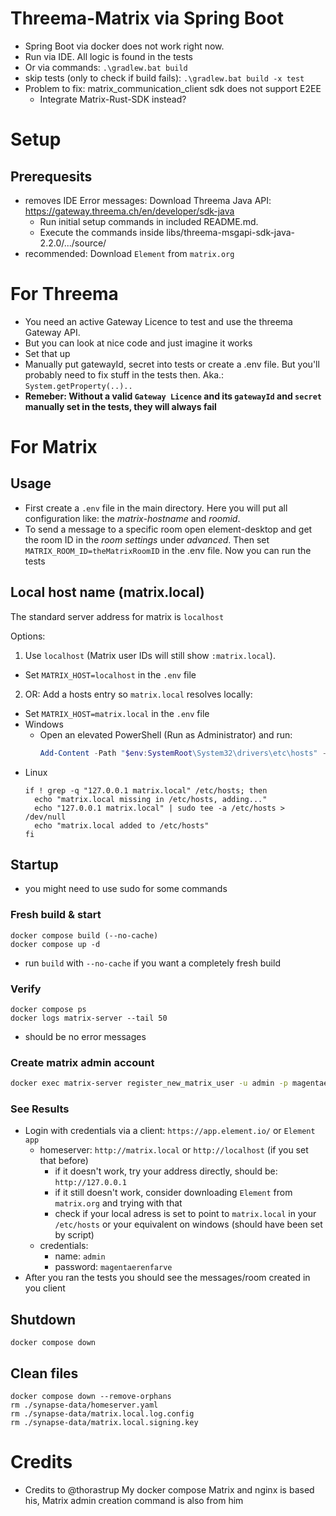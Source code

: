 # Threema-Matrix via Spring Boot

- Spring Boot via docker does not work right now.
- Run via IDE. All logic is found in the tests
- Or via commands: `.\gradlew.bat build` 
- skip tests (only to check if build fails): `.\gradlew.bat build -x test`
- Problem to fix: matrix_communication_client sdk does not support E2EE
  - Integrate Matrix-Rust-SDK instead?

# Setup

## Prerequesits 
- removes IDE Error messages: Download Threema Java API: https://gateway.threema.ch/en/developer/sdk-java
  - Run initial setup commands in included README.md. 
  - Execute the commands inside libs/threema-msgapi-sdk-java-2.2.0/.../source/
- recommended: Download `Element` from `matrix.org`


# For Threema
- You need an active Gateway Licence to test and use the threema Gateway API. 
- But you can look at nice code and just imagine it works 
- Set that up
- Manually put gatewayId, secret into tests or create a .env file. But you'll probably need to fix stuff in the tests then. Aka.: `System.getProperty(..)..`  
- **Remeber: Without a valid `Gateway Licence` and its `gatewayId` and `secret` manually set in the tests, they will always fail**

# For Matrix 

## Usage
- First create a `.env` file in the main directory. Here you will put all configuration like: the *matrix-hostname* and *roomid*.
- To send a message to a specific room open element-desktop and get the room ID in the *room settings* under *advanced*. Then set `MATRIX_ROOM_ID=theMatrixRoomID` in the .env file. Now you can run the tests

## Local host name (matrix.local)
The standard server address for matrix is `localhost`

Options:
1. Use `localhost` (Matrix user IDs will still show `:matrix.local`).
  - Set `MATRIX_HOST=localhost` in the `.env` file
2. OR: Add a hosts entry so `matrix.local` resolves locally:
  - Set `MATRIX_HOST=matrix.local` in the `.env` file
  - Windows 
    - Open an elevated PowerShell (Run as Administrator) and run:
      ```powershell
      Add-Content -Path "$env:SystemRoot\System32\drivers\etc\hosts" -Value "`n127.0.0.1 matrix.local # For matrix server under local address"
      ```
  - Linux
      ```
      if ! grep -q "127.0.0.1 matrix.local" /etc/hosts; then
        echo "matrix.local missing in /etc/hosts, adding..."
        echo "127.0.0.1 matrix.local" | sudo tee -a /etc/hosts > /dev/null
        echo "matrix.local added to /etc/hosts"
      fi
      ```

## Startup
- you might need to use sudo for some commands
### Fresh build & start
```
docker compose build (--no-cache)
docker compose up -d
```
- run `build` with `--no-cache` if you want a completely fresh build

### Verify
```
docker compose ps
docker logs matrix-server --tail 50
```
- should be no error messages

### Create matrix admin account
```bash
docker exec matrix-server register_new_matrix_user -u admin -p magentaerenfarve --admin -c /data/homeserver.yaml http://matrix.local:8008
```

### See Results
- Login with credentials via a client: `https://app.element.io/` or `Element app`
  - homeserver: `http://matrix.local` or `http://localhost` (if you set that before)
    - if it doesn't work, try your address directly, should be: `http://127.0.0.1`
    - if it still doesn't work, consider downloading `Element` from `matrix.org` and trying with that
    - check if your local adress is set to point to `matrix.local` in your `/etc/hosts` or your equivalent on windows (should have been set by script)
  - credentials:
    - name: `admin`
    - password: `magentaerenfarve`
- After you ran the tests you should see the messages/room created in you client

## Shutdown
```
docker compose down
```

## Clean files
```
docker compose down --remove-orphans
rm ./synapse-data/homeserver.yaml
rm ./synapse-data/matrix.local.log.config
rm ./synapse-data/matrix.local.signing.key
```

# Credits
- Credits to @thorastrup My docker compose Matrix and nginx is based his, Matrix admin creation command is also from him 